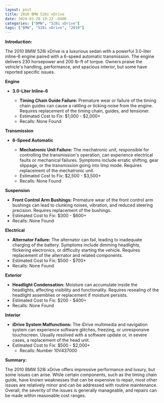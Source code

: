 ```yaml
---
layout: post
title: 2010 BMW 528i xDrive
date: 2024-03-28 19:22 -0400
categories: ["BMW", "528i xDrive"]
tags: ["BMW", "528i xDrive", "2010"]
---
```

**Introduction:**

The 2010 BMW 528i xDrive is a luxurious sedan with a powerful 3.0-liter inline-6 engine paired with a 6-speed automatic transmission. The engine delivers 230 horsepower and 200 lb-ft of torque. Owners praise the vehicle's handling, performance, and spacious interior, but some have reported specific issues.

**Engine**

* **3.0-Liter Inline-6**

    * **Timing Chain Guide Failure:** Premature wear or failure of the timing chain guides can cause a rattling or ticking noise from the engine. Requires replacement of the timing chain, guides, and tensioner.
    * Estimated Cost to Fix: $1,000 - $2,000+
    * Recalls: None Found

**Transmission**

* **6-Speed Automatic**

    * **Mechatronic Unit Failure:** The mechatronic unit, responsible for controlling the transmission's operation, can experience electrical faults or mechanical failures. Symptoms include erratic shifting, gear slippage, or the transmission going into limp mode. Requires replacement of the mechatronic unit.
    * Estimated Cost to Fix: $2,500 - $3,500+
    * Recalls: None Found

**Suspension**

* **Front Control Arm Bushings:** Premature wear of the front control arm bushings can lead to clunking noises, vibration, and reduced steering precision. Requires replacement of the bushings.
* Estimated Cost to Fix: $300 - $600+
* Recalls: None Found

**Electrical**

* **Alternator Failure:** The alternator can fail, leading to inadequate charging of the battery. Symptoms include dimming headlights, flickering electronics, or difficulty starting the vehicle. Requires replacement of the alternator and related components.
* Estimated Cost to Fix: $500 - $700+
* Recalls: None Found

**Exterior**

* **Headlight Condensation:** Moisture can accumulate inside the headlights, affecting visibility and functionality. Requires resealing of the headlight assemblies or replacement if moisture persists.
* Estimated Cost to Fix: $200 - $400+
* Recalls: None Found

**Interior**

* **iDrive System Malfunctions:** The iDrive multimedia and navigation system can experience software glitches, freezing, or unresponsive touchscreen. Usually resolved with a software update or, in severe cases, a replacement of the head unit.
* Estimated Cost to Fix: $500 - $2,000+
    * Recalls: Number 10V437000

**Summary:**

The 2010 BMW 528i xDrive offers impressive performance and luxury, but some issues can arise. While certain components, such as the timing chain guide, have known weaknesses that can be expensive to repair, most other issues are relatively minor and can be addressed with routine maintenance. Overall, the severity of the issues is generally manageable, and repairs can be made within reasonable cost ranges.
